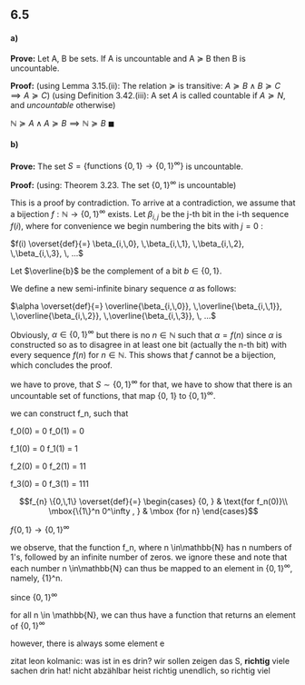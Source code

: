 


## 6.5
#### a)
**Prove:**
Let A, B be sets. If A is uncountable and A $\succeq$ B then B is uncountable.

**Proof:**
(using Lemma 3.15.(ii): The relation $\succeq$ is transitive: $A \succeq B \land B \succeq C \implies A \succeq C$)
(using Definition 3.42.(iii): A set $A$ is called countable if $A\succeq N$, and *uncountable* otherwise)

$\mathbb{N} \succeq A \land A \succeq B \implies \mathbb{N} \succeq B$
$\blacksquare$


#### b)
**Prove:**
The set $S = \{\text{functions }\{0,\,1\} \rightarrow \{0,\,1\}^\infty\}$ is uncountable.

**Proof:**
(using: Theorem 3.23. The set $\{0,\,1\}^\infty$  is uncountable)

This is a proof by contradiction. To arrive at a contradiction, we assume that a bijection
$f : \mathbb{N} \rightarrow \{0, \,1\}^\infty$ 
exists. Let $\beta_{i,\,j}$ be the j-th bit in the i-th sequence $f(i)$, where for convenience we begin numbering the bits with $j = 0$ :

$f(i) \overset{def}{=} \beta_{i,\,0}, \,\beta_{i,\,1}, \,\beta_{i,\,2}, \,\beta_{i,\,3}, \, ...$

Let $\overline{b}$ be the complement of a bit $b \in \{0,\,1\}$.

We define a new semi-infinite binary sequence $\alpha$ as follows:

$\alpha \overset{def}{=} \overline{\beta_{i,\,0}}, \,\overline{\beta_{i,\,1}}, \,\overline{\beta_{i,\,2}}, \,\overline{\beta_{i,\,3}}, \, ...$

Obviously, $\alpha \in \{0,\,1\}^\infty$ but there is no $n \in\mathbb{N}$ such that $\alpha = f(n)$ since $\alpha$ is constructed so as to disagree in at least one bit (actually the n-th bit) with every sequence $f(n)$ for $n \in\mathbb{N}$.
This shows that $f$ cannot be a bijection, which concludes the proof.


we have to prove, that $S \sim \{0, 1\}^\infty$
for that, we have to show that there is an uncountable set of functions, that map {0, 1} to  $\{0, 1\}^\infty$.

we can construct f_n, such that

f_0(0) = 0
f_0(1) = 0

f_1(0) = 0
f_1(1) = 1

f_2(0) = 0
f_2(1) = 11

f_3(0) = 0
f_3(1) = 111

$$f_{n} \{0,\,1\} \overset{def}{=} \begin{cases} {0, } & \text{for f_n(0)}\\ \mbox{\{1\}^n 0^\infty , } & \mbox {for n} \end{cases}$$

$f\{0,\,1\} \rightarrow \{0, 1\}^\infty$


we observe, that the function f_n, where n \in\mathbb{N} has n numbers of 1's, followed by an infinite number of zeros. we ignore these and note that each number n \in\mathbb{N} can thus be mapped to an element in $\{0, 1\}^\infty$, namely, {1}^n. 


since $\{0, 1\}^\infty$





for all n \in \mathbb{N}, we can thus have a function that returns an element of  $\{0, 1\}^\infty$

however, there is always some element e 





zitat leon kolmanic:
was ist in es drin?
wir sollen zeigen das S, **richtig** viele sachen drin hat!
nicht abzählbar heist richtig unendlich, so richtig viel
